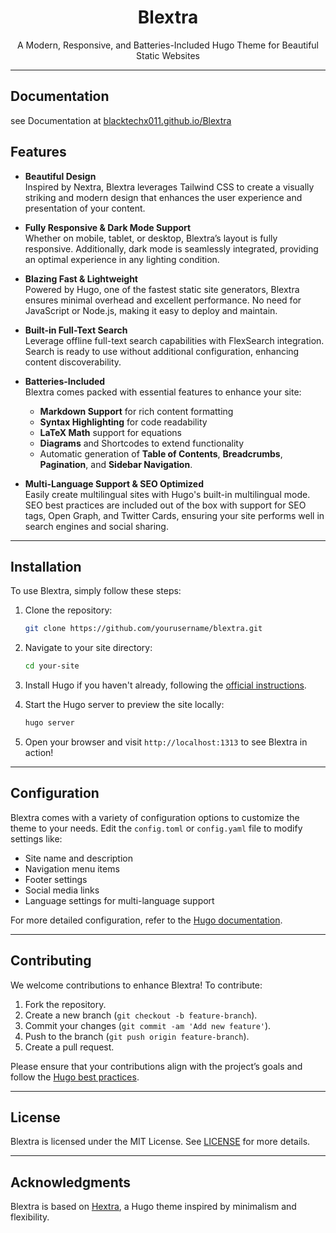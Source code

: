 

<div align="center">
  <h1 align="center">Blextra</h1>
  <p align="center">A Modern, Responsive, and Batteries-Included Hugo Theme for Beautiful Static Websites</p>
  
</div>

---
## Documentation
see Documentation at [blacktechx011.github.io/Blextra](https://blacktechx011.github.io/Blextra)

## Features

- **Beautiful Design**  
  Inspired by Nextra, Blextra leverages Tailwind CSS to create a visually striking and modern design that enhances the user experience and presentation of your content.

- **Fully Responsive & Dark Mode Support**  
  Whether on mobile, tablet, or desktop, Blextra’s layout is fully responsive. Additionally, dark mode is seamlessly integrated, providing an optimal experience in any lighting condition.

- **Blazing Fast & Lightweight**  
  Powered by Hugo, one of the fastest static site generators, Blextra ensures minimal overhead and excellent performance. No need for JavaScript or Node.js, making it easy to deploy and maintain.

- **Built-in Full-Text Search**  
  Leverage offline full-text search capabilities with FlexSearch integration. Search is ready to use without additional configuration, enhancing content discoverability.

- **Batteries-Included**  
  Blextra comes packed with essential features to enhance your site: 
  - **Markdown Support** for rich content formatting
  - **Syntax Highlighting** for code readability
  - **LaTeX Math** support for equations
  - **Diagrams** and Shortcodes to extend functionality
  - Automatic generation of **Table of Contents**, **Breadcrumbs**, **Pagination**, and **Sidebar Navigation**.

- **Multi-Language Support & SEO Optimized**  
  Easily create multilingual sites with Hugo's built-in multilingual mode. SEO best practices are included out of the box with support for SEO tags, Open Graph, and Twitter Cards, ensuring your site performs well in search engines and social sharing.

---

## Installation

To use Blextra, simply follow these steps:

1. Clone the repository:
   ```bash
   git clone https://github.com/yourusername/blextra.git
   ```

2. Navigate to your site directory:
   ```bash
   cd your-site
   ```

3. Install Hugo if you haven't already, following the [official instructions](https://gohugo.io/getting-started/installing/).

4. Start the Hugo server to preview the site locally:
   ```bash
   hugo server
   ```

5. Open your browser and visit `http://localhost:1313` to see Blextra in action!

---

## Configuration

Blextra comes with a variety of configuration options to customize the theme to your needs. Edit the `config.toml` or `config.yaml` file to modify settings like:

- Site name and description
- Navigation menu items
- Footer settings
- Social media links
- Language settings for multi-language support

For more detailed configuration, refer to the [Hugo documentation](https://gohugo.io/documentation/).

---

## Contributing

We welcome contributions to enhance Blextra! To contribute:

1. Fork the repository.
2. Create a new branch (`git checkout -b feature-branch`).
3. Commit your changes (`git commit -am 'Add new feature'`).
4. Push to the branch (`git push origin feature-branch`).
5. Create a pull request.

Please ensure that your contributions align with the project’s goals and follow the [Hugo best practices](https://gohugo.io/documentation/).

---

## License

Blextra is licensed under the MIT License. See [LICENSE](LICENSE) for more details.

---

## Acknowledgments

Blextra is based on [Hextra](https://github.com/imfing/hextra/tree/86a1f3fd9638a65c70fb7892964a396df22409a0), a Hugo theme inspired by minimalism and flexibility.
